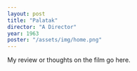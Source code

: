```yaml
---
layout: post
title: "Palatak"
director: "A Director"
year: 1963
poster: "/assets/img/home.png"
---
```


My review or thoughts on the film go here.
